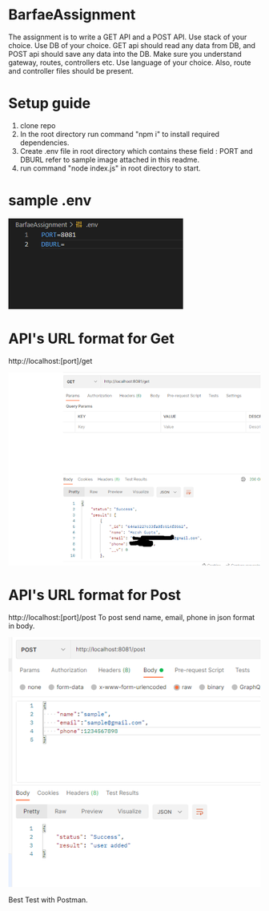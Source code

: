 # BarfaeAssignment
The assignment is to write a GET API and a POST API. Use stack of your choice. Use DB of your choice. GET api should read any data from DB, and POST api should save any data into the DB. Make sure you understand gateway, routes, controllers etc. Use language of your choice. Also, route and controller files should be present.

# Setup guide
1. clone repo
2. In the root directory run command "npm i" to install required dependencies.
3. Create .env file in root directory which contains these field : PORT and DBURL refer to sample image attached in this readme.
4. run command "node index.js" in root directory to start.

# sample .env

![alt text](https://github.com/harshgupta-1705/BarfaeAssignment/blob/main/sample_format_env.png?raw=true)

# API's URL format for Get
http://localhost:[port]/get

![alt text](https://github.com/harshgupta-1705/BarfaeAssignment/blob/main/sample_get.png?raw=true)

# API's URL format for Post
http://localhost:[port]/post
To post send name, email, phone in json format in body.

![alt text](https://github.com/harshgupta-1705/BarfaeAssignment/blob/main/sample_post.png?raw=true)

Best Test with Postman.